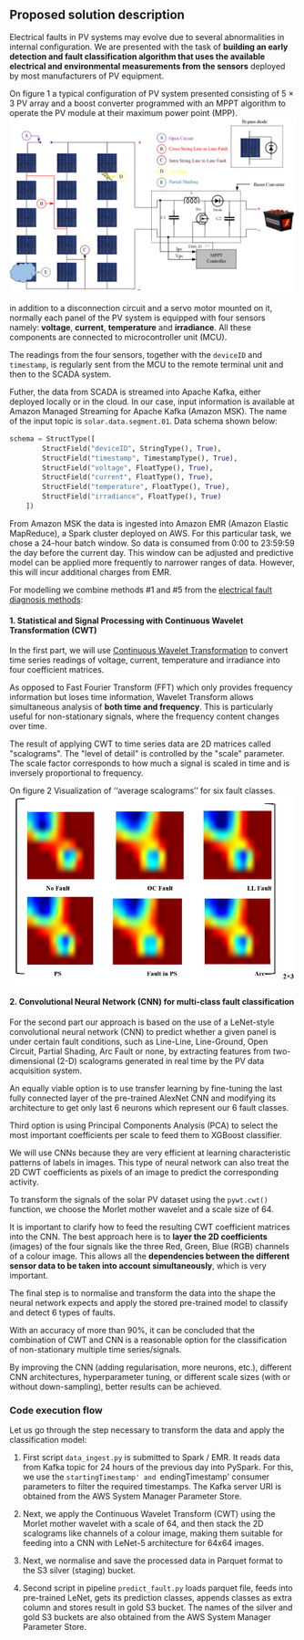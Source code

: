 ## Proposed solution description

Electrical faults in PV systems may evolve due to several abnormalities in internal configuration. We are presented with the task of **building an early detection and fault classification algorithm that uses the available electrical and environmental measurements from the sensors** deployed by most manufacturers of PV equipment.

On figure 1 a typical configuration of PV system presented consisting of 5 × 3 PV array and a boost converter programmed with an MPPT algorithm to operate the PV module at their maximum power point (MPP).
![](i/panel_schema.jpg)

in addition to a disconnection circuit and a servo motor mounted on it, normally each panel of the PV system is equipped with four sensors namely: **voltage**, **current**, **temperature** and **irradiance**. All these components are connected to microcontroller unit (MCU). 

The readings from the four sensors, together with the `deviceID` and `timestamp`, is regularly sent from the MCU to the remote terminal unit and then to the SCADA system. 

Futher, the data from SCADA is streamed into Apache Kafka, either deployed locally or in the cloud. In our case, input information is available at Amazon Managed Streaming for Apache Kafka (Amazon MSK). The name of the input topic is `solar.data.segment.01`. Data schema shown below:

```python
schema = StructType([
        StructField("deviceID", StringType(), True),
        StructField("timestamp", TimestampType(), True),
        StructField("voltage", FloatType(), True),
        StructField("current", FloatType(), True),
        StructField("temperature", FloatType(), True),
        StructField("irradiance", FloatType(), True)
    ])
```

From Amazon MSK the data is ingested into Amazon EMR (Amazon Elastic MapReduce), a Spark cluster deployed on AWS. For this particular task, we chose a 24-hour batch window. So data is consumed from 0:00 to 23:59:59 the day before the current day. This window can be adjusted and predictive model can be applied more frequently to narrower ranges of data. However, this will incur additional charges from EMR.

For modelling we combine methods #1 and #5 from the [electrical fault diagnosis methods](<Fault_Detection_and_Classification_in_Photovoltaic_Arrays.markdown>):

#### 1. **Statistical and Signal Processing** with Continuous Wavelet Transformation (CWT) 

In the first part, we will use [Continuous Wavelet Transformation](<Wavelet_Transform_intro.markdown>) to convert time series readings of voltage, current, temperature and irradiance into four coefficient matrices.

As opposed to Fast Fourier Transform (FFT) which only provides frequency information but loses time information, Wavelet Transform allows simultaneous analysis of **both time and frequency**. This is particularly useful for non-stationary signals, where the frequency content changes over time.

The result of applying CWT to time series data are 2D matrices called "scalograms". The "level of detail" is controlled by the "scale" parameter. The scale factor corresponds to how much a signal is scaled in time and is inversely proportional to frequency.

On figure 2 Visualization of ‘‘average scalograms’’ for six fault classes.
![](i/scalo_vis.jpg)

#### 2. **Convolutional Neural Network** (CNN) for multi-class fault classification

For the second part our approach is based on the use of a LeNet-style convolutional neural network (CNN) to predict whether a given panel is under certain fault conditions, such as Line-Line, Line-Ground, Open Circuit, Partial Shading, Arc Fault or none, by extracting features from two-dimensional (2-D) scalograms generated in real time by the PV data acquisition system.

An equally viable option is to use transfer learning by fine-tuning the last fully connected layer of the pre-trained AlexNet CNN and modifying its architecture to get only last 6 neurons which represent our 6 fault classes.

Third option is using Principal Components Analysis (PCA) to select the most important coefficients per scale to feed them to XGBoost classifier. 

We will use CNNs because they are very efficient at learning characteristic patterns of labels in images. This type of neural network can also treat the 2D CWT coefficients as pixels of an image to predict the corresponding activity.

To transform the signals of the solar PV dataset using the `pywt.cwt()` function, we choose the Morlet mother wavelet and a scale size of 64.

It is important to clarify how to feed the resulting CWT coefficient matrices into the CNN. The best approach here is to **layer the 2D coefficients** (images) of the four signals like the three Red, Green, Blue (RGB) channels of a colour image. This allows all the **dependencies between the different sensor data to be taken into account simultaneously**, which is very important.

The final step is to normalise and transform the data into the shape the neural network expects and apply the stored pre-trained model to classify and detect 6 types of faults.

With an accuracy of more than 90%, it can be concluded that the combination of CWT and CNN is a reasonable option for the classification of non-stationary multiple time series/signals.

By improving the CNN (adding regularisation, more neurons, etc.), different CNN architectures, hyperparameter tuning, or different scale sizes (with or without down-sampling), better results can be achieved.

### Code execution flow

Let us go through the step necessary to transform the data and apply the classification model:

1. First script `data_ingest.py` is submitted to Spark / EMR. It reads data from Kafka topic for 24 hours of the previous day into PySpark. For this, we use the `startingTimestamp' and `endingTimestamp' consumer parameters to filter the required timestamps. The Kafka server URI is obtained from the AWS System Manager Parameter Store.

2. Next, we apply the Continuous Wavelet Transform (CWT) using the Morlet mother wavelet with a scale of 64, and then stack the 2D scalograms like channels of a colour image, making them suitable for feeding into a CNN with LeNet-5 architecture for 64x64 images.

3. Next, we normalise and save the processed data in Parquet format to the S3 silver (staging) bucket.

4. Second script in pipeline `predict_fault.py` loads parquet file, feeds into pre-trained LeNet, gets its prediction classes, appends classes as extra column and stores result in gold S3 bucket. The names of the silver and gold S3 buckets are also obtained from the AWS System Manager Parameter Store. 
